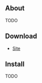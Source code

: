 ## About ##

TODO

## Download ##

  * [Site](http://www.adobe.com/cfusion/entitlement/index.cfm?e=flex3sdk)

## Install ##

TODO